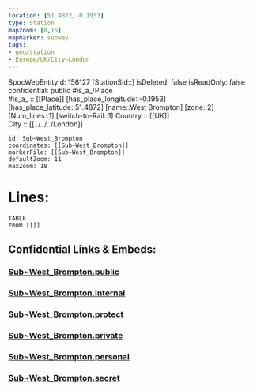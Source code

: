 ```yaml
---
location: [51.4872,-0.1953] 
type: Station 
mapzoom: [8,15] 
mapmarker: subway 
tags:
- geo/station
- Europe/UK/City~London
---
```

SpocWebEntityId: 156127
[StationSId::] 
isDeleted: false
isReadOnly: false
confidential: public
#is_a_/Place  
#is_a_ :: [[Place]] 
[has_place_longitude::-0.1953] 
[has_place_latitude::51.4872] 
[name::West Brompton] 
[zone::2] 
[Num_lines::1] 
[switch-to-Rail::1] 
Country :: [[UK]]  
City :: [[../../../London]]  


```leaflet
id: Sub~West_Brompton
coordinates: [[Sub~West_Brompton]] 
markerFile: [[Sub~West_Brompton]] 
defaultZoom: 11 
maxZoom: 18
```


# Lines: 
```dataview
TABLE 
FROM [[]] 
```


## Confidential Links & Embeds: 

### [Sub~West_Brompton.public](/_public/\Earth\Continent\Europe\Europe~North\UK\England\Regions~England\London,Greater\cities~GreaterLondon\Underground\StationSub~West_Brompton.public.md) 

### [Sub~West_Brompton.internal](/_internal/\Earth\Continent\Europe\Europe~North\UK\England\Regions~England\London,Greater\cities~GreaterLondon\Underground\StationSub~West_Brompton.internal.md) 

### [Sub~West_Brompton.protect](/_protect/\Earth\Continent\Europe\Europe~North\UK\England\Regions~England\London,Greater\cities~GreaterLondon\Underground\StationSub~West_Brompton.protect.md) 

### [Sub~West_Brompton.private](/_private/\Earth\Continent\Europe\Europe~North\UK\England\Regions~England\London,Greater\cities~GreaterLondon\Underground\StationSub~West_Brompton.private.md) 

### [Sub~West_Brompton.personal](/_personal/\Earth\Continent\Europe\Europe~North\UK\England\Regions~England\London,Greater\cities~GreaterLondon\Underground\StationSub~West_Brompton.personal.md) 

### [Sub~West_Brompton.secret](/_secret/\Earth\Continent\Europe\Europe~North\UK\England\Regions~England\London,Greater\cities~GreaterLondon\Underground\StationSub~West_Brompton.secret.md)

